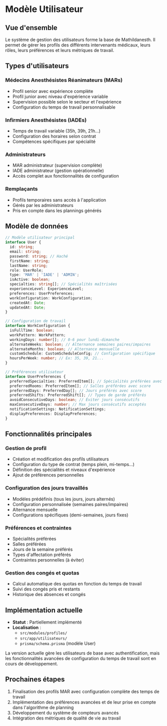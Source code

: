 # Modèle Utilisateur

## Vue d'ensemble

Le système de gestion des utilisateurs forme la base de Mathildanesth. Il permet de gérer les profils des différents intervenants médicaux, leurs rôles, leurs préférences et leurs métriques de travail.

## Types d'utilisateurs

### Médecins Anesthésistes Réanimateurs (MARs)
- Profil senior avec expérience complète
- Profil junior avec niveau d'expérience variable
- Supervision possible selon le secteur et l'expérience
- Configuration du temps de travail personnalisable

### Infirmiers Anesthésistes (IADEs)
- Temps de travail variable (35h, 39h, 21h...)
- Configuration des horaires selon contrat
- Compétences spécifiques par spécialité

### Administrateurs
- MAR administrateur (supervision complète)
- IADE administrateur (gestion opérationnelle)
- Accès complet aux fonctionnalités de configuration

### Remplaçants
- Profils temporaires sans accès à l'application
- Gérés par les administrateurs
- Pris en compte dans les plannings générés

## Modèle de données

```typescript
// Modèle utilisateur principal
interface User {
  id: string;
  email: string;
  password: string; // Haché
  firstName: string;
  lastName: string;
  role: UserRole;
  type: 'MAR' | 'IADE' | 'ADMIN';
  isActive: boolean;
  specialties: string[]; // Spécialités maîtrisées
  experienceLevel: ExperienceLevel;
  preferences: UserPreferences;
  workConfiguration: WorkConfiguration;
  createdAt: Date;
  updatedAt: Date;
}

// Configuration de travail
interface WorkConfiguration {
  isFullTime: boolean;
  workPattern: WorkPattern;
  workingDays: number[]; // 0-6 pour lundi-dimanche
  alternateWeeks: boolean; // Alternance semaines paires/impaires
  alternateMonths: boolean; // Alternance mensuelle
  customSchedule: CustomScheduleConfig; // Configuration spécifique
  hoursPerWeek: number; // Ex: 35, 39, 21...
}

// Préférences utilisateur
interface UserPreferences {
  preferredSpecialties: PreferredItem[]; // Spécialités préférées avec score
  preferredRooms: PreferredItem[]; // Salles préférées avec score
  preferredDays: PreferredDay[]; // Jours préférés avec score
  preferredShifts: PreferredShift[]; // Types de garde préférés
  avoidConsecutiveDays: boolean; // Éviter jours consécutifs
  maxConsecutiveDays: number; // Max jours consécutifs acceptés
  notificationSettings: NotificationSettings;
  displayPreferences: DisplayPreferences;
}
```

## Fonctionnalités principales

### Gestion de profil
- Création et modification des profils utilisateurs
- Configuration du type de contrat (temps plein, mi-temps...)
- Définition des spécialités et niveaux d'expérience
- Ajout de préférences personnelles

### Configuration des jours travaillés
- Modèles prédéfinis (tous les jours, jours alternés)
- Configuration personnalisée (semaines paires/impaires)
- Alternance mensuelle
- Configurations spécifiques (demi-semaines, jours fixes)

### Préférences et contraintes
- Spécialités préférées
- Salles préférées
- Jours de la semaine préférés
- Types d'affectation préférés
- Contraintes personnelles (à éviter)

### Gestion des congés et quotas
- Calcul automatique des quotas en fonction du temps de travail
- Suivi des congés pris et restants
- Historique des absences et congés

## Implémentation actuelle

- **Statut** : Partiellement implémenté
- **Localisation** :
  - `src/modules/profiles/`
  - `src/app/utilisateurs/`
  - `prisma/schema.prisma` (modèle User)

La version actuelle gère les utilisateurs de base avec authentification, mais les fonctionnalités avancées de configuration du temps de travail sont en cours de développement.

## Prochaines étapes

1. Finalisation des profils MAR avec configuration complète des temps de travail
2. Implémentation des préférences avancées et de leur prise en compte dans l'algorithme de planning
3. Développement du système de compteurs avancés
4. Intégration des métriques de qualité de vie au travail 